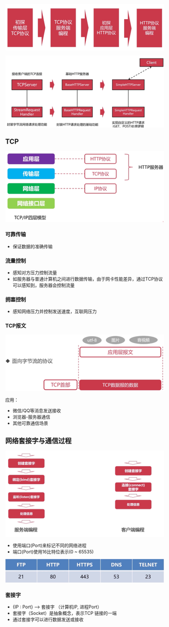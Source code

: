![51](../photo/52.jpg)

![51](../photo/51.jpg)

## TCP

![51](../photo/54.jpg)

### 可靠传输

-   保证数据的准确传输

### 流量控制

-   感知对方压力控制流量
-   如服务器与普通计算机之间进行数据传输，由于网卡性能差异，通过TCP协议可以感知到，服务器会控制流量

### 拥塞控制

-   感知网络压力并控制发送速度，互联网压力

### TCP报文

![57](../photo/53.png)

应用：

-   微信/QQ等消息发送接收
-   浏览器-服务器通信
-   其他可靠通信场景



## 网络套接字与通信过程

![57](../photo/55.jpg)

-   使用端口(Port)来标记不同的网络进程
-   端口(Port)使用16比特位表示(0 ~ 65535)

![57](../photo/56.jpg)

### 套接字

-   {IP : Port}  –>  套接字       （计算机IP,   进程Port）
-   套接字（Socket）是抽象概念，表示TCP 链接的一端
-   通过套接字可以进行数据发送或接收

